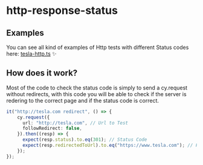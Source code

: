 # http-response-status

## Examples
You can see all kind of examples of Http tests with different Status codes here: [tesla-http.ts](/cypress/integration/tesla-http.ts) ✨


## How does it work? 

Most of the code to check the status code is simply to send a cy.request without redirects, with this code you will be able to check if the server is redering to the correct page and if the status code is correct.

```typescript
it("http://tesla.com redirect", () => {
    cy.request({
      url: "http://tesla.com", // Url to Test
      followRedirect: false,
    }).then((resp) => {
      expect(resp.status).to.eq(301); // Status Code
      expect(resp.redirectedToUrl).to.eq("https://www.tesla.com"); // Final Redirect Url
    });
});
```